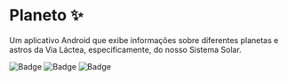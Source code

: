 # Planeto ✨

Um aplicativo Android que exibe informações sobre diferentes planetas e astros da Via Láctea, especificamente, do nosso Sistema Solar.

![Badge](https://img.shields.io/badge/code-WELCOME-002A5E?style=for-the-badge&logo=) ![Badge](https://img.shields.io/badge/status-COMPLETE-5B61A1?style=for-the-badge&logo=) ![Badge](https://img.shields.io/badge/LANGUAGE-ENG-A7AED3?style=for-the-badge&logo=)
